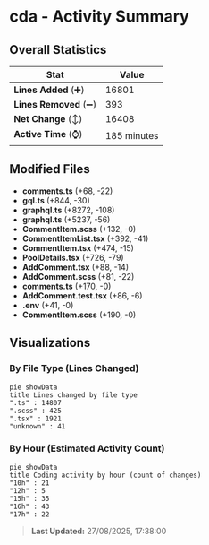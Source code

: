 # cda - Activity Summary 

## Overall Statistics

| Stat                   | Value                                                             |
| ---------------------- | ----------------------------------------------------------------- |
| **Lines Added** (➕)   | 16801                                          |
| **Lines Removed** (➖) | 393                                        |
| **Net Change** (↕)    | 16408                |
| **Active Time** (⌚)   | 185 minutes |


## Modified Files
- **comments.ts** (+68, -22)
- **gql.ts** (+844, -30)
- **graphql.ts** (+8272, -108)
- **graphql.ts** (+5237, -56)
- **CommentItem.scss** (+132, -0)
- **CommentItemList.tsx** (+392, -41)
- **CommentItem.tsx** (+474, -15)
- **PoolDetails.tsx** (+726, -79)
- **AddComment.tsx** (+88, -14)
- **AddComment.scss** (+81, -22)
- **comments.ts** (+170, -0)
- **AddComment.test.tsx** (+86, -6)
- **.env** (+41, -0)
- **CommentItem.scss** (+190, -0)

## Visualizations

### By File Type (Lines Changed)

```mermaid
pie showData
title Lines changed by file type
".ts" : 14807
".scss" : 425
".tsx" : 1921
"unknown" : 41
```

### By Hour (Estimated Activity Count)

```mermaid
pie showData
title Coding activity by hour (count of changes)
"10h" : 21
"12h" : 5
"15h" : 35
"16h" : 43
"17h" : 22
```


> **Last Updated:** 27/08/2025, 17:38:00